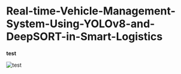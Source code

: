 # Real-time-Vehicle-Management-System-Using-YOLOv8-and-DeepSORT-in-Smart-Logistics


**test**

![test](https://github.com/YeeunMoon/Real-time-Vehicle-Management-System-Using-YOLOv8-and-DeepSORT-in-Smart-Logistics/assets/64064088/f6d4f63f-d6bb-477b-8e7f-a6327f6b59cf)

